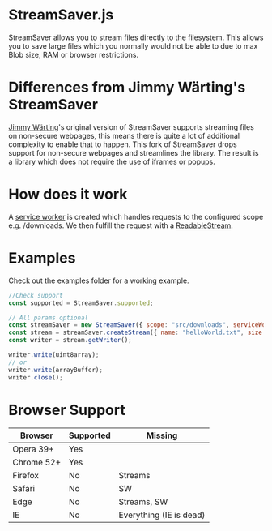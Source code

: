 StreamSaver.js
==============
StreamSaver allows you to stream files directly to the filesystem. This allows you to save large files which you normally would not be able to due to max Blob size, RAM or browser restrictions.

Differences from Jimmy Wärting's StreamSaver
==============
[Jimmy Wärting][1]'s original version of StreamSaver supports streaming files on non-secure webpages, this means there is quite a lot of additional complexity to enable that to happen.
This fork of StreamSaver drops support for non-secure webpages and streamlines the library.
The result is a library which does not require the use of iframes or popups.

How does it work
==================
A [service worker][3] is created which handles requests to the configured scope e.g. /downloads.
We then fulfill the request with a [ReadableStream][2].

Examples
==================
Check out the examples folder for a working example.
```javascript
//Check support
const supported = StreamSaver.supported;

// All params optional
const streamSaver = new StreamSaver({ scope: "src/downloads", serviceWorkerPath: "src/StreamSaverServiceWorker.js" });
const stream = streamSaver.createStream({ name: "helloWorld.txt", size: 100, contentType: "application/text"  });
const writer = stream.getWriter();

writer.write(uint8array);
// or
writer.write(arrayBuffer);
writer.close();

```

Browser Support
==================

| Browser    | Supported | Missing                 |
| ---------- | --------- | ----------------------- |
| Opera 39+  | Yes       |                         |
| Chrome 52+ | Yes       |                         |
| Firefox    | No        | Streams                 |
| Safari     | No        | SW                      |
| Edge       | No        | Streams, SW             |
| IE         | No        | Everything (IE is dead) |

[1]: https://github.com/jimmywarting
[2]: https://developer.mozilla.org/en-US/docs/Web/API/ReadableStream
[3]: https://developer.mozilla.org/en/docs/Web/API/Service_Worker_API